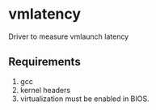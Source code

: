 # vmlatency
Driver to measure vmlaunch latency

## Requirements
1. gcc
2. kernel headers
3. virtualization must be enabled in BIOS.
